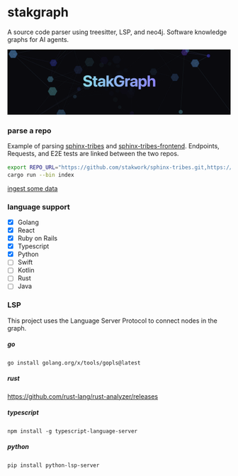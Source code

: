 # stakgraph

A source code parser using treesitter, LSP, and neo4j. Software knowledge graphs for AI agents.

![img](./mcp/docs/sg.png)

### parse a repo

Example of parsing [sphinx-tribes](https://github.com/stakwork/demo-repo) and [sphinx-tribes-frontend](https://github.com/stakwork/sphinx-tribes-frontend). Endpoints, Requests, and E2E tests are linked between the two repos.

```bash
export REPO_URL="https://github.com/stakwork/sphinx-tribes.git,https://github.com/stakwork/sphinx-tribes-frontend.git"
cargo run --bin index
```

[ingest some data](https://github.com/stakwork/stakgraph/wiki/Ingest-some-data)

### language support

- [x] Golang
- [x] React
- [x] Ruby on Rails
- [x] Typescript
- [x] Python
- [ ] Swift
- [ ] Kotlin
- [ ] Rust
- [ ] Java

### LSP

This project uses the Language Server Protocol to connect nodes in the graph.

##### go

`go install golang.org/x/tools/gopls@latest`

##### rust

https://github.com/rust-lang/rust-analyzer/releases

##### typescript

`npm install -g typescript-language-server`

##### python

`pip install python-lsp-server`
